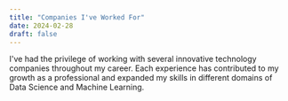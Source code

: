 ```yaml
---
title: "Companies I've Worked For"
date: 2024-02-28
draft: false
---
```


I've had the privilege of working with several innovative technology companies throughout my career. Each experience has contributed to my growth as a professional and expanded my skills in different domains of Data Science and Machine Learning. 